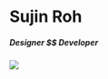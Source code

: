 # Sujin Roh



##### Designer $$ Developer
<img src="https://img.shields.io/badge/Adobe-Photoshop-#31A8FF?style=flat-square&logo=Adobe-Photoshop&logoColor=white"/></a>
